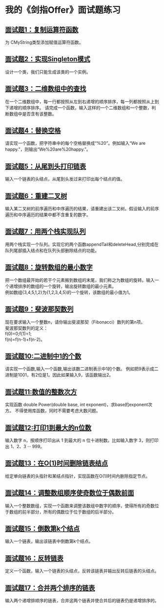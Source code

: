 # 我的《剑指Offer》面试题练习

## [面试题1：复制运算符函数](https://github.com/xiaff/sword-offer-practice/blob/master/1-9/problem_1.cpp)
为 CMyString类型添加赋值运算符函数。

## [面试题2：实现Singleton模式](https://github.com/xiaff/sword-offer-practice/blob/master/1-9/problem_2.cpp)
设计一个类，我们只能生成该类的一个实例。

## [面试题3：二维数组中的查找](https://github.com/xiaff/sword-offer-practice/blob/master/1-9/problem_3.cpp)
在一个二维数组中，每一行都按照从左到右递增的顺序排序，每一列都按照从上到下递增的顺序排序。
请完成一个函数，输入这样的一个二维数组和一个整数，判断数组中是否含有该整数。

## [面试题4：替换空格](https://github.com/xiaff/sword-offer-practice/blob/master/1-9/problem_4.cpp)
请实现一个函数，把字符串中的每个空格替换成“%20”。例如输入“We are happy.”，则输出“We%20are%20happy.”。

## [面试题5：从尾到头打印链表](https://github.com/xiaff/sword-offer-practice/blob/master/1-9/problem_5.cpp)
输入一个链表的头结点，从尾到头发过来打印出每个结点的值。

## [面试题6：重建二叉树](https://github.com/xiaff/sword-offer-practice/blob/master/1-9/problem_6.cpp)
输入某二叉树的前序遍历和中序遍历的结果，请重建出该二叉树。假设输入的前序遍历和中序遍历的结果中都不含重复的数字。

## [面试题7：用两个栈实现队列](https://github.com/xiaff/sword-offer-practice/blob/master/1-9/problem_7.cpp)
用两个栈实现一个队列。实现它的两个函数appendTail和deleteHead,分别完成在队列尾部插入结点和在队列头部删除结点的功能。

## [面试题8：旋转数组的最小数字](https://github.com/xiaff/sword-offer-practice/blob/master/1-9/problem_8.cpp)
把一个数组最开始的若干个元素搬到数组的末尾，我们称之为数组的旋转。输入一个递增排序的数组的一个旋转，输出旋转数组的最小元素。  
例如数组{3,4,5,1,2}为{1,2,3,4,5}的一个旋转，该数组的最小值为1。

## [面试题9：斐波那契数列](https://github.com/xiaff/sword-offer-practice/blob/master/1-9/problem_9.cpp)
现在要求输入一个整数n，请你输出斐波那契（Fibonacci）数列的第n项。  
斐波那契数列的定义：  
f(0)=0;f(1)=1;  
f(n)=f(n-1)+f(n-2)。

## [面试题10:二进制中1的个数](https://github.com/xiaff/sword-offer-practice/blob/master/10-19/problem_10.cpp)
请实现一个函数,输入一个函数,输出该数二进制表示中1的个数。
例如把9表示成二进制是1001，有2位是1。因此如果输入9，该函数输出2。

## [面试题11:数值的整数次方](https://github.com/xiaff/sword-offer-practice/blob/master/10-19/problem_11.cpp)
实现函数 double Power(double base, int exponent)，求base的exponent次方。
不得使用库函数，同时不需要考虑大数问题。

## [面试题12:打印1到最大的n位数](https://github.com/xiaff/sword-offer-practice/blob/master/10-19/problem_12.cpp)
输入数字 n，按顺序打印出从 1 到最大的 n 位十进制数。比如输入数字 3，则打印出 1、2、3 ··· 999。

## [面试题13：在O(1)时间删除链表结点](https://github.com/xiaff/sword-offer-practice/blob/master/10-19/problem_13.cpp)
给定单向链表的头指针和某结点指针，实现函数在O(1)时间内删除指定节点。

## [面试题14：调整数组顺序使奇数位于偶数前面](https://github.com/xiaff/sword-offer-practice/blob/master/10-19/problem_14.cpp)
输入一个整数数组，实现一个函数来调整该数组中数字的顺序，使得所有的奇数位于数组的前半部分，所有的偶数位于位于数组的后半部分。

## [面试题15：倒数第k个结点](https://github.com/xiaff/sword-offer-practice/blob/master/10-19/problem_15.cpp)
输入一个链表，输出该链表中倒数第k个结点。

## [面试题16：反转链表](https://github.com/xiaff/sword-offer-practice/blob/master/10-19/problem_16.cpp)
定义一个函数，输入一个链表的头结点，反转该链表并输出反转后链表的头结点。

## [面试题17：合并两个排序的链表](https://github.com/xiaff/sword-offer-practice/blob/master/10-19/problem_17.cpp)
输入两个递增排顺序的链表，合并这两个链表并使合并后的链表仍是递增排序的。